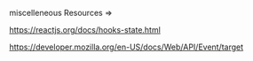 miscelleneous Resources =>


https://reactjs.org/docs/hooks-state.html

https://developer.mozilla.org/en-US/docs/Web/API/Event/target